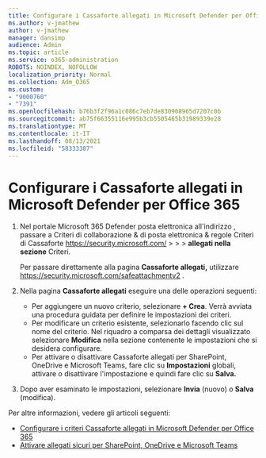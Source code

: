 ```yaml
---
title: Configurare i Cassaforte allegati in Microsoft Defender per Office 365
ms.author: v-jmathew
author: v-jmathew
manager: dansimp
audience: Admin
ms.topic: article
ms.service: o365-administration
ROBOTS: NOINDEX, NOFOLLOW
localization_priority: Normal
ms.collection: Adm_O365
ms.custom:
- "9000760"
- "7391"
ms.openlocfilehash: b76b3f2f96a1c086c7eb7de830908965d7207c0b
ms.sourcegitcommit: ab75f66355116e995b3cb5505465b31989339e28
ms.translationtype: MT
ms.contentlocale: it-IT
ms.lasthandoff: 08/13/2021
ms.locfileid: "58333387"
---
```

# <a name="set-up-safe-attachment-policies-in-microsoft-defender-for-office-365"></a>Configurare i Cassaforte allegati in Microsoft Defender per Office 365

1. Nel portale Microsoft 365 Defender posta elettronica all'indirizzo , passare a Criteri di collaborazione & di posta elettronica & regole Criteri di Cassaforte <https://security.microsoft.com/>  \>  \>  \> **allegati nella** **sezione** Criteri.

   Per passare direttamente alla pagina **Cassaforte allegati,** utilizzare <https://security.microsoft.com/safeattachmentv2> .

2. Nella pagina **Cassaforte allegati** eseguire una delle operazioni seguenti:
   - Per aggiungere un nuovo criterio, selezionare **+ Crea**. Verrà avviata una procedura guidata per definire le impostazioni dei criteri.
   - Per modificare un criterio esistente, selezionarlo facendo clic sul nome del criterio. Nel riquadro a comparsa dei dettagli visualizzato selezionare **Modifica** nella sezione contenente le impostazioni che si desidera configurare.
   - Per attivare o disattivare Cassaforte allegati per SharePoint, OneDrive e Microsoft Teams, fare clic su **Impostazioni** globali, attivare o disattivare l'impostazione e quindi fare clic su **Salva.**

3. Dopo aver esaminato le impostazioni, selezionare **Invia** (nuovo) o **Salva** (modifica).

Per altre informazioni, vedere gli articoli seguenti:

- [Configurare i criteri Cassaforte allegati in Microsoft Defender per Office 365](https://docs.microsoft.com/microsoft-365/security/office-365-security/set-up-safe-attachments-policies)
- [Attivare allegati sicuri per SharePoint, OneDrive e Microsoft Teams](https://docs.microsoft.com/microsoft-365/security/office-365-security/turn-on-mdo-for-spo-odb-and-teams)

